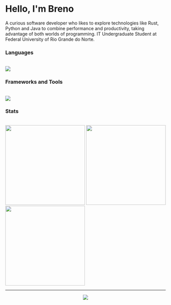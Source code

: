 <h1>Hello, I'm Breno</h1>

<p>A curious software developer who likes to explore technologies like Rust, Python and Java to combine performance
and productivity, taking advantage of both worlds of programming. IT Undergraduate Student at Federal University of Rio Grande do Norte.</p>

<h3>Languages</h3><br>

<img src="https://skillicons.dev/icons?i=java,rust,python">

<h3>Frameworks and Tools</h3><br>

<img src="https://skillicons.dev/icons?i=spring,firebase,postgres,docker,arduino">

<h3>Stats</h3>

<p>
          <br>
          <img src="http://github-profile-summary-cards.vercel.app/api/cards/stats?username=brevex&theme=gotham" href="http://github.com/brevex" style="width: 250px;">
          <img src="http://github-profile-summary-cards.vercel.app/api/cards/most-commit-language?username=brevex&theme=gotham" href="http://github.com/brevex" style="width: 250px;">
          <img src="http://github-profile-summary-cards.vercel.app/api/cards/productive-time?username=brevex&theme=gotham&utcOffset=8" href="http://github.com/brevex" style="width: 250px;">
</p><hr>

<p align="center">
          <a href="https://www.linkedin.com/in/brenobDev/"><img src="https://img.shields.io/badge/LinkedIn-0077B5?style=for-the-badge&logo=linkedin&logoColor=white"></a>
</p>
